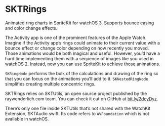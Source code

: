 # SKTRings
Animated ring charts in SpriteKit for watchOS 3. Supports bounce easing and color change effects.

The Activity app is one of the prominent features of the Apple Watch. Imagine if the Activity app’s rings could animate to their current value with a bounce effect or change color depending on how recently you moved. Those animations would be both magical and useful. However, you’d have a hard time implementing them with a sequence of images like you used in watchOS 2. Instead, now you can use SpriteKit to achieve those animations.

`SKRingNode` performs the bulk of the calculations and drawing of the ring so that you can focus on the animations you’ll add to it. `SKNestedRingNode` simplifies creating multiple concentric rings.

SKTRings relies on SKTUtils, an open source project published by the raywenderlich.com team. You can check it out on GitHub at [bit.ly/2dcyDyz](http://bit.ly/2dcyDyz).

There’s only one file inside SKTUtils that’s not shared with the WatchKit Extension, SKTAudio.swift. Its code refers to `AVFoundation` which is not available in watchOS.
